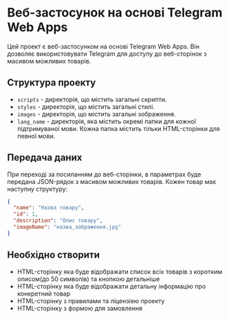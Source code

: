 # Веб-застосунок на основі Telegram Web Apps

Цей проект є веб-застосунком на основі Telegram Web Apps. Він дозволяє використовувати Telegram для доступу до веб-сторінок з масивом можливих товарів.

## Структура проекту

- `scripts` - директорія, що містить загальні скрипти.
- `styles` - директорія, що містить загальні стилі.
- `images` - директорія, що містить загальні зображення.
- `lang_name` - директорія, яка містить окремі папки для кожної підтримуваної мови. Кожна папка містить тільки HTML-сторінки для певної мови.

## Передача даних

При переході за посиланням до веб-сторінки, в параметрах буде передана JSON-рядок з масивом можливих товарів. Кожен товар має наступну структуру:

```json
{
  "name": "Назва товару",
  "id": 1,
  "description": "Опис товару",
  "imageName": "назва_зображення.jpg"
}
```

## Необхідно створити

- HTML-сторінку яка буде відображати список всіх товарів з коротким описом(до 50 символів) та кнопкою детальніше
- HTML-сторінку яка буде відображати детальну інформацію про конкретний товар
- HTML-сторінку з правилами та ліцензіею проекту
- HTML-сторінку з формою для замовлення

